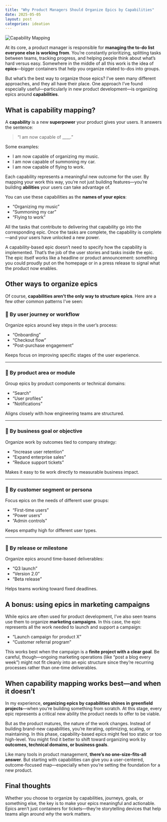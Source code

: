 ```yaml
---
title: "Why Product Managers Should Organize Epics by Capabilities"
date: 2025-05-05
layout: post
categories: ideation
---
```


![Capability Mapping](/assets/images/capabitlity_mapping.png)

At its core, a product manager is responsible for **managing the to-do list everyone else is working from**. You’re constantly prioritizing, splitting tasks between teams, tracking progress, and helping people think about what’s hard versus easy. Somewhere in the middle of all this work is the idea of **epics**—bigger containers that help you organize related to-dos into groups.

But what’s the best way to organize those epics? I’ve seen many different approaches, and they all have their place. One approach I’ve found especially useful—particularly in new product development—is organizing epics around **capabilities**.

## What is capability mapping?

A **capability** is a new **superpower** your product gives your users. It answers the sentence:

> “I am now capable of ____.”

Some examples:

- I am now capable of organizing my music.
- I am now capable of summoning my car.
- I am now capable of flying to work.

Each capability represents a meaningful new outcome for the user. By mapping your work this way, you’re not just building features—you’re building **abilities** your users can take advantage of.

You can use these capabilities as the **names of your epics**:

- “Organizing my music”
- “Summoning my car”
- “Flying to work”

All the tasks that contribute to delivering that capability go into the corresponding epic. Once the tasks are complete, the capability is complete—and your users have unlocked a new power.

A capability-based epic doesn’t need to specify how the capability is implemented. That’s the job of the user stories and tasks inside the epic. The epic itself works like a headline or product announcement: something you could proudly put on the homepage or in a press release to signal what the product now enables.

## Other ways to organize epics

Of course, **capabilities aren’t the only way to structure epics**. Here are a few other common patterns I’ve seen:

### 🔹 By user journey or workflow

Organize epics around key steps in the user’s process:

- “Onboarding”
- “Checkout flow”
- “Post-purchase engagement”

Keeps focus on improving specific stages of the user experience.

---

### 🔹 By product area or module

Group epics by product components or technical domains:

- “Search”
- “User profiles”
- “Notifications”

Aligns closely with how engineering teams are structured.

---

### 🔹 By business goal or objective

Organize work by outcomes tied to company strategy:

- “Increase user retention”
- “Expand enterprise sales”
- “Reduce support tickets”

Makes it easy to tie work directly to measurable business impact.

---

### 🔹 By customer segment or persona

Focus epics on the needs of different user groups:

- “First-time users”
- “Power users”
- “Admin controls”

Keeps empathy high for different user types.

---

### 🔹 By release or milestone

Organize epics around time-based deliverables:

- “Q3 launch”
- “Version 2.0”
- “Beta release”

Helps teams working toward fixed deadlines.

## A bonus: using epics in marketing campaigns

While epics are often used for product development, I’ve also seen teams use them to organize **marketing campaigns**. In this case, the epic represents all the work needed to launch and support a campaign:

- “Launch campaign for product X”
- “Customer referral program”

This works best when the campaign is a **finite project with a clear goal**. Be careful, though—ongoing marketing operations (like “post a blog every week”) might not fit cleanly into an epic structure since they’re recurring processes rather than one-time deliverables.

## When capability mapping works best—and when it doesn’t

In my experience, **organizing epics by capabilities shines in greenfield projects**—when you’re building something from scratch. At this stage, every epic represents a critical new ability the product needs to offer to be viable.

But as the product matures, the nature of the work changes. Instead of building brand-new capabilities, you’re iterating, optimizing, scaling, or maintaining. In this phase, capability-based epics might feel too static or too high-level. You might find it better to shift toward organizing work by **outcomes, technical domains, or business goals**.

Like many tools in product management, **there’s no one-size-fits-all answer**. But starting with capabilities can give you a user-centered, outcome-focused map—especially when you’re setting the foundation for a new product.

## Final thoughts

Whether you choose to organize by capabilities, journeys, goals, or something else, the key is to make your epics meaningful and actionable. Epics aren’t just containers for tickets—they’re storytelling devices that help teams align around *why* the work matters.

